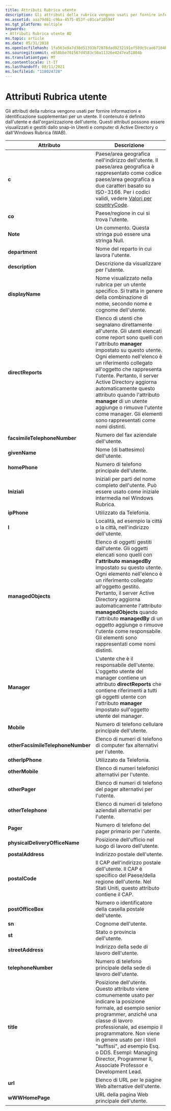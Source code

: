 ```yaml
---
title: Attributi Rubrica utente
description: Gli attributi della rubrica vengono usati per fornire informazioni e identificazione supplementari per un utente.
ms.assetid: aaa79d61-c9ba-4575-853f-c01caf10594f
ms.tgt_platform: multiple
keywords:
- Attributi Rubrica utente AD
ms.topic: article
ms.date: 05/31/2018
ms.openlocfilehash: 1fa563e9a7d38d51393b72878dad9232191ef589c5cae67104b3d608006b32b0
ms.sourcegitcommit: e858bbe701567d4583c50a11326e42d7ea51804b
ms.translationtype: MT
ms.contentlocale: it-IT
ms.lasthandoff: 08/11/2021
ms.locfileid: "118024728"
---
```

# <a name="user-address-book-attributes"></a>Attributi Rubrica utente

Gli attributi della rubrica vengono usati per fornire informazioni e identificazione supplementari per un utente. Il contenuto è definito dall'utente e dall'organizzazione dell'utente. Questi attributi possono essere visualizzati e gestiti dallo snap-in Utenti e computer di Active Directory o dall'Windows Rubrica (WAB).



| Attributo                         | Descrizione                                                                                                                                                                                                                                                                                                                                                                                                                                   |
|-----------------------------------|-----------------------------------------------------------------------------------------------------------------------------------------------------------------------------------------------------------------------------------------------------------------------------------------------------------------------------------------------------------------------------------------------------------------------------------------------|
| **c**                             | Paese/area geografica nell'indirizzo dell'utente. Il paese/area geografica è rappresentato come codice paese/area geografica a due caratteri basato su ISO-3166. Per i codici validi, vedere [Valori per countryCode](values-for-the-countrycode-and-c-properties.md).<br/>                                                                                                                                                                                        |
| **co**                            | Paese/regione in cui si trova l'utente.                                                                                                                                                                                                                                                                                                                                                                                              |
| **Note**                         | Un commento. Questa stringa può essere una stringa Null.                                                                                                                                                                                                                                                                                                                                                                                                  |
| **department**                    | Nome del reparto in cui lavora l'utente.                                                                                                                                                                                                                                                                                                                                                                                          |
| **description**                   | Descrizione da visualizzare per l'utente.                                                                                                                                                                                                                                                                                                                                                                                                      |
| **displayName**                   | Nome visualizzato nella rubrica per un utente specifico. Si tratta in genere della combinazione di nome, secondo nome e cognome dell'utente.                                                                                                                                                                                                                                                                                        |
| **directReports**                 | Elenco di utenti che segnalano direttamente all'utente. Gli utenti elencati come report sono quelli con l'attributo **manager** impostato su questo utente. Ogni elemento nell'elenco è un riferimento collegato all'oggetto che rappresenta l'utente. Pertanto, il server Active Directory aggiorna automaticamente questo attributo quando l'attributo **manager** di un utente aggiunge o rimuove l'utente come manager. Gli elementi sono rappresentati come nomi distinti. |
| **facsimileTelephoneNumber**      | Numero del fax aziendale dell'utente.                                                                                                                                                                                                                                                                                                                                                                                      |
| **givenName**                     | Nome (di battesimo) dell'utente.                                                                                                                                                                                                                                                                                                                                                                                                      |
| **homePhone**                     | Numero di telefono principale dell'utente.                                                                                                                                                                                                                                                                                                                                                                                               |
| **Iniziali**                      | Iniziali per parti del nome completo dell'utente. Può essere usato come iniziale intermedia nel Windows Rubrica.                                                                                                                                                                                                                                                                                                                           |
| **ipPhone**                       | Utilizzato da Telefonia.                                                                                                                                                                                                                                                                                                                                                                                                                            |
| **l**                             | Località, ad esempio la città o la città, nell'indirizzo dell'utente.                                                                                                                                                                                                                                                                                                                                                                                |
| **managedObjects**                | Elenco di oggetti gestiti dall'utente. Gli oggetti elencati sono quelli con **l'attributo managedBy** impostato su questo utente. Ogni elemento nell'elenco è un riferimento collegato all'oggetto gestito. Pertanto, il server Active Directory aggiorna automaticamente l'attributo **managedObjects** quando l'attributo **managedBy** di un oggetto aggiunge o rimuove l'utente come responsabile. Gli elementi sono rappresentati come nomi distinti.  |
| **Manager**                       | L'utente che è il responsabile dell'utente. L'oggetto utente del manager contiene un attributo **directReports** che contiene riferimenti a tutti gli oggetti utente con l'attributo **manager** impostato sull'oggetto utente del manager.                                                                                                                                                                                                                     |
| **Mobile**                        | Numero di telefono cellulare principale dell'utente.                                                                                                                                                                                                                                                                                                                                                                                           |
| **otherFacsimileTelephoneNumber** | Elenco di numeri di telefono di computer fax alternativi per l'utente.                                                                                                                                                                                                                                                                                                                                                                         |
| **otherIpPhone**                  | Utilizzato da Telefonia.                                                                                                                                                                                                                                                                                                                                                                                                                            |
| **otherMobile**                   | Elenco di numeri telefonici alternativi per l'utente.                                                                                                                                                                                                                                                                                                                                                                                |
| **otherPager**                    | Elenco di numeri di telefono del pager alternativi per l'utente.                                                                                                                                                                                                                                                                                                                                                                                   |
| **otherTelephone**                | Elenco di numeri di telefono aziendali alternativi per l'utente.                                                                                                                                                                                                                                                                                                                                                                                |
| **Pager**                         | Numero di telefono del pager primario per l'utente.                                                                                                                                                                                                                                                                                                                                                                                              |
| **physicalDeliveryOfficeName**    | Posizione dell'ufficio nel luogo di lavoro dell'utente.                                                                                                                                                                                                                                                                                                                                                                                          |
| **postalAddress**                 | Indirizzo postale dell'utente.                                                                                                                                                                                                                                                                                                                                                                                                                    |
| **postalCode**                    | Il CAP dell'indirizzo postale dell'utente. Il CAP è specifico del Paese/della regione dell'utente. Nel Stati Uniti, questo attributo contiene il CAP.                                                                                                                                                                                                                                                               |
| **postOfficeBox**                 | Numero o identificatore della casella postale dell'utente.                                                                                                                                                                                                                                                                                                                                                                                       |
| **sn**                            | Cognome dell'utente.                                                                                                                                                                                                                                                                                                                                                                                                |
| **st**                            | Stato o provincia dell'utente.                                                                                                                                                                                                                                                                                                                                                                                                  |
| **streetAddress**                 | Indirizzo della sede di lavoro dell'utente.                                                                                                                                                                                                                                                                                                                                                                                           |
| **telephoneNumber**               | Numero di telefono principale della sede di lavoro dell'utente.                                                                                                                                                                                                                                                                                                                                                                                 |
| **title**                         | Posizione dell'utente. Questo attributo viene comunemente usato per indicare la posizione formale, ad esempio senior programmer, anziché una classe di lavoro professionale, ad esempio il programmatore. Non viene in genere usato per i titoli "suffissi", ad esempio Esq. o DDS. Esempi: Managing Director, Programmer II, Associate Professor e Development Lead.<br/>                                                                                                    |
| **url**                           | Elenco di URL per le pagine Web alternative dell'utente.                                                                                                                                                                                                                                                                                                                                                                                           |
| **wWWHomePage**                   | URL della pagina Web principale dell'utente.                                                                                                                                                                                                                                                                                                                                                                                                       |



 

 

 





